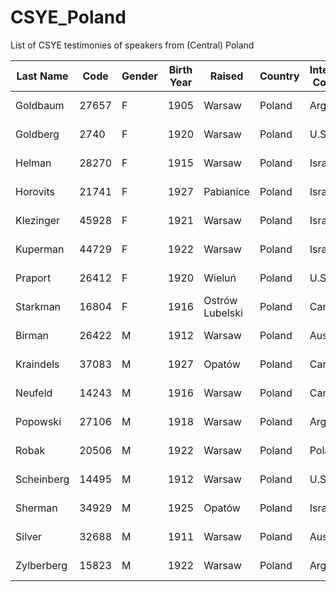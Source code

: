 # CSYE_Poland
List of CSYE testimonies of speakers from (Central) Poland

| Last Name    | Code  | Gender | Birth Year | Raised              | Country      | Interview Country | Interview Year | Files                                   |
|--------------|-------|--------|------------|---------------------|--------------|-------------------|----------------|-----------------------------------------|
| Goldbaum     | 27657 | F      | 1905       | Warsaw              | Poland       | Argentina         | 1997           | Mala_Goldbaum_Tape1<br>Mala_Goldbaum_Tape2     |
| Goldberg     | 2740  | F      | 1920       | Warsaw              | Poland       | U.S.A.            | 1995           | Rachel_Goldberg_Tape1<br>Rachel_Goldberg_Tape2     |
| Helman       | 28270 | F      | 1915       | Warsaw              | Poland       | Israel            | 1997           | Ruth_Helman_Tape1<br>Ruth_Helman_Tape2         |
| Horovits     | 21741 | F      | 1927       | Pabianice           | Poland       | Israel            | 1996           | Nadya_Horovits_Tape1<br>Nadya_Horovits_Tape2     |
| Klezinger    | 45928 | F      | 1921       | Warsaw              | Poland       | Israel            | 1998           | Masha_Klezinger_Tape1<br>Masha_Klezinger_Tape2   |
| Kuperman     | 44729 | F      | 1922       | Warsaw              | Poland       | Israel            | 1998           | Hana_Kuperman_Tape1<br>Hana_Kuperman_Tape2     |
| Praport      | 26412 | F      | 1920       | Wieluń              | Poland       | U.S.A.            | 1997           | Lola_Praport_Tape1<br>Lola_Praport_Tape2       |
| Starkman     | 16804 | F      | 1916       | Ostrów Lubelski     | Poland       | Canada            | 1996           | Sara_Starkman_Tape1<br>Sara_Starkman_Tape2     |
| Birman       | 26422 | M      | 1912       | Warsaw              | Poland       | Australia         | 1997           | Szlama__Birman_Tape1<br>Szlama__Birman_Tape2         |
| Kraindels    | 37083 | M      | 1927       | Opatów              | Poland       | Canada            | 1997           | Pinek_Kraindels_Tape1<br>Pinek_Kraindels_Tape2   |
| Neufeld      | 14243 | M      | 1916       | Warsaw              | Poland       | Canada            | 1996           | Zigmund_Neufeld_Tape1<br>Zigmund_Neufeld_Tape2       |
| Popowski     | 27106 | M      | 1918       | Warsaw              | Poland       | Argentina         | 1997           | Marek_Popowski_Tape1<br>Marek_Popowski_Tape2 |
| Robak        | 20506 | M      | 1922       | Warsaw              | Poland       | Poland            | 1996           | Henryk_Robak_Tape1<br>Henryk_Robak_Tape2 |
| Scheinberg   | 14495 | M      | 1912       | Warsaw              | Poland       | U.S.A.            | 1996           | Wolf_Scheinberg_Tape1<br>Wolf_Scheinberg_Tape2 |
| Sherman      | 34929 | M      | 1925       | Opatów              | Poland       | Israel            | 1997           | Avraham_Sherman_Tape1<br>Avraham_Sherman_Tape2 |
| Silver       | 32688 | M      | 1911       | Warsaw              | Poland       | Australia         | 1997           | Samuel_Silver_Tape1<br>Samuel_Silver_Tape2 |
| Zylberberg   | 15823 | M      | 1922       | Warsaw              | Poland       | Argentina         | 1996           | Fajwel_Zylberberg_Tape1<br>Fajwel_Zylberberg_Tape2 |
